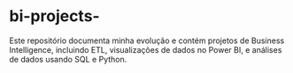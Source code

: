 # bi-projects-
Este repositório documenta minha evolução e contém projetos de Business Intelligence, incluindo ETL, visualizações de dados no Power BI, e análises de dados usando SQL e Python.
